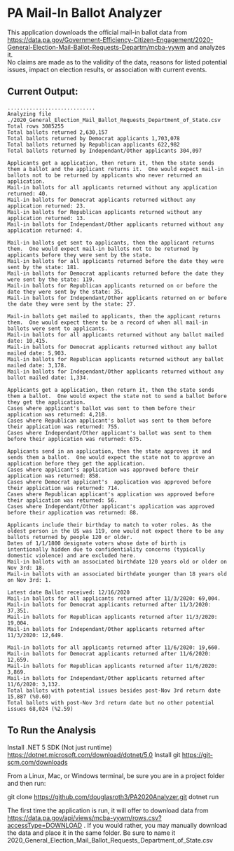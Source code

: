 
# PA Mail-In Ballot Analyzer
This application downloads the official mail-in ballot data from https://data.pa.gov/Government-Efficiency-Citizen-Engagement/2020-General-Election-Mail-Ballot-Requests-Departm/mcba-yywm and analyzes it.  
No claims are made as to the validity of the data, reasons for listed potential issues, impact on election results, or association with current events.

## Current Output:
```
............................
Analyzing file ./2020_General_Election_Mail_Ballot_Requests_Department_of_State.csv
Total rows 3085255
Total ballots returned 2,630,157
Total ballots returned by Democrat applicants 1,703,078
Total ballots returned by Republican applicants 622,982
Total ballots returned by Independant/Other applicants 304,097

Applicants get a application, then return it, then the state sends them a ballot and the applicant returns it.  One would expect mail-in ballots not to be returned by applicants who never returned an application.
Mail-in ballots for all applicants returned without any application returned: 40.
Mail-in ballots for Democrat applicants returned without any application returned: 23.
Mail-in ballots for Republican applicants returned without any application returned: 13.
Mail-in ballots for Independant/Other applicants returned without any application returned: 4.

Mail-in ballots get sent to applicants, then the applicant returns them.  One would expect mail-in ballots not to be returned by applicants before they were sent by the state.
Mail-in ballots for all applicants returned before the date they were sent by the state: 181.
Mail-in ballots for Democrat applicants returned before the date they were sent by the state: 119.
Mail-in ballots for Republican applicants returned on or before the date they were sent by the state: 35.
Mail-in ballots for Independant/Other applicants returned on or before the date they were sent by the state: 27.

Mail-in ballots get mailed to applicants, then the applicant returns them.  One would expect there to be a record of when all mail-in ballots were sent to applicants.
Mail-in ballots for all applicants returned without any ballot mailed date: 10,415.
Mail-in ballots for Democrat applicants returned without any ballot mailed date: 5,903.
Mail-in ballots for Republican applicants returned without any ballot mailed date: 3,178.
Mail-in ballots for Independant/Other applicants returned without any ballot mailed date: 1,334.

Applicants get a application, then return it, then the state sends them a ballot.  One would expect the state not to send a ballot before they get the application.
Cases where applicant's ballot was sent to them before their application was returned: 4,218.
Cases where Republican applicant's ballot was sent to them before their application was returned: 755.
Cases where Independant/Other applicant's ballot was sent to them  before their application was returned: 675.

Applicants send in an application, then the state approves it and sends them a ballot.  One would expect the state not to approve an application before they get the application.
Cases where applicant's application was approved before their application was returned: 858.
Cases where Democrat applicant's  application was approved before their application was returned: 714.
Cases where Republican applicant's application was approved before their application was returned: 56.
Cases where Independant/Other applicant's application was approved before their application was returned: 88.

Applicants include their birthday to match to voter roles. As the oldest person in the US was 119, one would not expect there to be any ballots returned by people 120 or older.
Dates of 1/1/1800 designate voters whose date of birth is intentionally hidden due to confidentiality concerns (typically domestic violence) and are excluded here.
Mail-in ballots with an associated birthdate 120 years old or older on Nov 3rd: 18.
Mail-in ballots with an associated birthdate younger than 18 years old on Nov 3rd: 1.

Latest date Ballot received: 12/16/2020
Mail-in ballots for all applicants returned after 11/3/2020: 69,004.
Mail-in ballots for Democrat applicants returned after 11/3/2020: 37,351.
Mail-in ballots for Republican applicants returned after 11/3/2020: 19,004.
Mail-in ballots for Independant/Other applicants returned after 11/3/2020: 12,649.

Mail-in ballots for all applicants returned after 11/6/2020: 19,660.
Mail-in ballots for Democrat applicants returned after 11/6/2020: 12,659.
Mail-in ballots for Republican applicants returned after 11/6/2020: 3,869.
Mail-in ballots for Independant/Other applicants returned after 11/6/2020: 3,132.
Total ballots with potential issues besides post-Nov 3rd return date 15,887 (%0.60)
Total ballots with post-Nov 3rd return date but no other potential issues 68,024 (%2.59)
```

## To Run the Analysis

Install .NET 5 SDK (Not just runtime) https://dotnet.microsoft.com/download/dotnet/5.0
Install git https://git-scm.com/downloads 

From a Linux, Mac, or Windows terminal, be sure you are in a project folder and then run:

git clone https://github.com/douglasroth3/PA2020Analyzer.git
dotnet run

The first time the application is run, it will offer to download data from https://data.pa.gov/api/views/mcba-yywm/rows.csv?accessType=DOWNLOAD .  If you would rather, you may manually download the data and place it in the same folder.  Be sure to name it 2020_General_Election_Mail_Ballot_Requests_Department_of_State.csv

